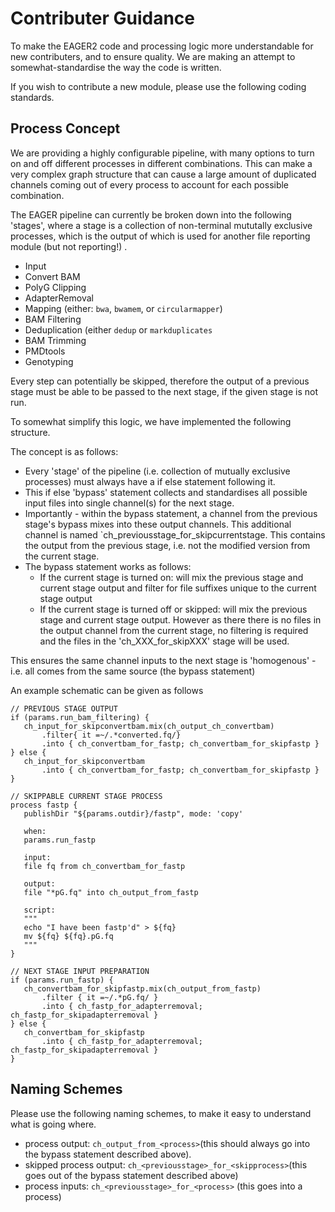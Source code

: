 # Contributer Guidance

To make the EAGER2 code and processing logic more understandable for new contributers, and to ensure quality. We are making an attempt to somewhat-standardise the way the code is written.

If you wish to contribute a new module, please use the following coding standards.

## Process Concept

We are providing a highly configurable pipeline, with many options to turn on and off different processes in different combinations. This can make a very complex graph structure that can cause a large amount of duplicated channels coming out of every process to account for each possible combination.

The EAGER pipeline can currently be broken down into the following 'stages', where a stage is a collection of  non-terminal mututally exclusive processes, which is the output of which is used for another file reporting module (but not reporting!) .

* Input 
* Convert BAM
* PolyG Clipping
* AdapterRemoval
* Mapping (either: `bwa`, `bwamem`, or `circularmapper`)
* BAM Filtering
* Deduplication (either `dedup` or `markduplicates`
* BAM Trimming
* PMDtools 
* Genotyping

Every step can potentially be skipped, therefore the output of a previous stage must be able to be passed to the next stage, if the given stage is not run.

To somewhat simplify this logic, we have implemented the following structure.

The concept is as follows:

* Every 'stage' of the pipeline (i.e. collection of mutually exclusive processes) must always have a if else statement following it.
* This if else 'bypass' statement collects and standardises all possible input files into single channel(s) for the next stage.
* Importantly - within the bypass statement, a channel from the previous stage's bypass mixes into these output channels. This additional channel is named `ch_previousstage_for_skipcurrentstage. This contains the output from the previous stage, i.e. not the modified version from the current stage.
* The bypass statement works as follows:
  * If the current stage is turned on: will mix the previous stage and current stage output and filter for file suffixes unique to the current stage output
  * If the current stage is turned off or skipped: will mix the previous stage and current stage output. However as there there is no files in the output channel from the current stage, no filtering is required and the files in the 'ch_XXX_for_skipXXX' stage will be used.
  
  
 This ensures the same channel inputs to the next stage is 'homogenous' - i.e. all comes from the same source (the bypass statement)
  
 An example schematic can be given as follows
 
 ```
 // PREVIOUS STAGE OUTPUT
if (params.run_bam_filtering) {
    ch_input_for_skipconvertbam.mix(ch_output_ch_convertbam)
        .filter{ it =~/.*converted.fq/}
        .into { ch_convertbam_for_fastp; ch_convertbam_for_skipfastp } 
} else {
    ch_input_for_skipconvertbam
        .into { ch_convertbam_for_fastp; ch_convertbam_for_skipfastp } 
}

// SKIPPABLE CURRENT STAGE PROCESS
process fastp {
    publishDir "${params.outdir}/fastp", mode: 'copy'

    when:
    params.run_fastp

    input:
    file fq from ch_convertbam_for_fastp

    output:
    file "*pG.fq" into ch_output_from_fastp

    script:
    """
    echo "I have been fastp'd" > ${fq}  
    mv ${fq} ${fq}.pG.fq
    """
}

// NEXT STAGE INPUT PREPARATION
if (params.run_fastp) {
    ch_convertbam_for_skipfastp.mix(ch_output_from_fastp)
        .filter { it =~/.*pG.fq/ }
        .into { ch_fastp_for_adapterremoval; ch_fastp_for_skipadapterremoval } 
} else {
    ch_convertbam_for_skipfastp
        .into { ch_fastp_for_adapterremoval; ch_fastp_for_skipadapterremoval } 
}

 ```

## Naming Schemes

Please use the following naming schemes, to make it easy to understand what is going where.

* process output: `ch_output_from_<process>`(this should always go into the bypass statement described above).
* skipped process output: `ch_<previousstage>_for_<skipprocess>`(this goes out of the bypass statement described above)
* process inputs: `ch_<previousstage>_for_<process>` (this goes into a process)


